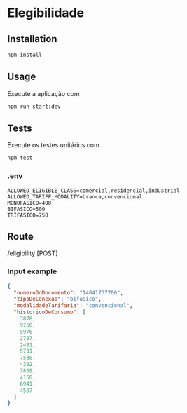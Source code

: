 # Elegibilidade

## Installation


```bash
npm install
```

## Usage
Execute a aplicação com
```bash
npm run start:dev
```
## Tests
Execute os testes unitários com
```bash
npm test
```
### .env
```
ALLOWED_ELIGIBLE_CLASS=comercial,residencial,industrial
ALLOWED_TARIFF_MODALITY=branca,convencional
MONOFASICO=400
BIFASICO=500
TRIFASICO=750
```

## Route
/eligibility [POST] 
### Input example
```json
{
  "numeroDoDocumento": "14041737706",
  "tipoDeConexao": "bifasico",
  "modalidadeTarifaria": "convencional",
  "historicoDeConsumo": [
    3878, 
    9760, 
    5976, 
    2797, 
    2481, 
    5731, 
    7538, 
    4392, 
    7859, 
    4160, 
    6941, 
    4597  
  ]
}
```
